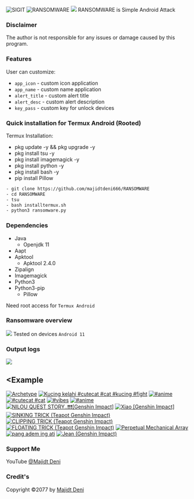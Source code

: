 <img title="SIGIT" src="https://img.shields.io/badge/CODENAME%20-RANSOMWARE-SCRIPT?colorA=grey&colorB=green&style=for-the-badge"> <img title="RANSOMWARE" src="https://img.shields.io/badge/VERSION%20-1.0-SCRIPT?colorA=grey&colorB=green&style=for-the-badge"> 
<img src="https://github.com/majidtdeni666/RANSOMWARE/blob/master/src/overview.jpg">
RANSOMWARE is Simple Android Attack

### Disclaimer
The author is not responsible for any issues or damage caused by this program.

### Features
User can customize:
- ```app_icon``` - custom icon application
- ```app_name``` - custom name application
- ```alert_title``` - custom alert title
- ```alert_desc``` - custom alert description
- ```key_pass``` - custom key for unlock devices

### Quick installation for Termux Android (Rooted)
Termux Installation:
- pkg update -y && pkg upgrade -y
- pkg install tsu -y
- pkg install imagemagick -y
- pkg install python -y
- pkg install bash -y
- pip install Pillow
```bash
- git clone https://github.com/majidtdeni666/RANSOMWARE
- cd RANSOMWARE
- tsu
- bash installtermux.sh
- python3 ransomware.py
```
### Dependencies
- Java
   - Openjdk 11
- Aapt
- Apktool
   - Apktool 2.4.0
- Zipalign
- Imagemagick
- Python3
- Python3-pip
   - Pillow

Need root access for ```Termux Android```

### Ransomware overview
<img src="https://github.com/majidtdeni666/RANSOMWARE/blob/master/src/ransomware.jpg"></img>
Tested on devices ```Android 11```

### Output logs
<img src="https://github.com/majidtdeni666/RANSOMWARE/blob/master/src/outputlog.jpg"></img>

## <Example

<!-- BEGIN YOUTUBE-CARDS -->
[![Archetype](https://ytcards.demolab.com/?id=_Uj_5hDjrYc&title=Archetype&lang=en&timestamp=1670401887&background_color=%230d1117&title_color=%23ffffff&stats_color=%23dedede&width=250 "Archetype")](https://www.youtube.com/watch?v=_Uj_5hDjrYc)
[![Kucing kelahi #cutecat #cat #kucing #fight](https://ytcards.demolab.com/?id=XsyBntaLhC4&title=Kucing+kelahi+%23cutecat+%23cat+%23kucing+%23fight&lang=en&timestamp=1670025890&background_color=%230d1117&title_color=%23ffffff&stats_color=%23dedede&width=250 "Kucing kelahi #cutecat #cat #kucing #fight")](https://www.youtube.com/watch?v=XsyBntaLhC4)
[![#anime](https://ytcards.demolab.com/?id=U_5QpOhfBf4&title=%23anime&lang=en&timestamp=1670013362&background_color=%230d1117&title_color=%23ffffff&stats_color=%23dedede&width=250 "#anime")](https://www.youtube.com/watch?v=U_5QpOhfBf4)
[![#cutecat  #cat](https://ytcards.demolab.com/?id=nexpgXciB3Q&title=%23cutecat++%23cat&lang=en&timestamp=1669924776&background_color=%230d1117&title_color=%23ffffff&stats_color=%23dedede&width=250 "#cutecat  #cat")](https://www.youtube.com/watch?v=nexpgXciB3Q)
[![#vibes](https://ytcards.demolab.com/?id=dLIqK9sNNys&title=%23vibes&lang=en&timestamp=1669924711&background_color=%230d1117&title_color=%23ffffff&stats_color=%23dedede&width=250 "#vibes")](https://www.youtube.com/watch?v=dLIqK9sNNys)
[![#anime](https://ytcards.demolab.com/?id=jQWPmHseJ8o&title=%23anime&lang=en&timestamp=1669923780&background_color=%230d1117&title_color=%23ffffff&stats_color=%23dedede&width=250 "#anime")](https://www.youtube.com/watch?v=jQWPmHseJ8o)
[![NILOU QUEST STORY..❗❗❗[Genshin Impact]](https://ytcards.demolab.com/?id=orqXffcdm-Y&title=NILOU+QUEST+STORY..%E2%9D%97%E2%9D%97%E2%9D%97%5BGenshin+Impact%5D&lang=en&timestamp=1666357633&background_color=%230d1117&title_color=%23ffffff&stats_color=%23dedede&width=250 "NILOU QUEST STORY..❗❗❗[Genshin Impact]")](https://www.youtube.com/watch?v=orqXffcdm-Y)
[![Xiao [Genshin Impact]](https://ytcards.demolab.com/?id=5y4wEoNLdfI&title=Xiao+%5BGenshin+Impact%5D&lang=en&timestamp=1666127889&background_color=%230d1117&title_color=%23ffffff&stats_color=%23dedede&width=250 "Xiao [Genshin Impact]")](https://www.youtube.com/watch?v=5y4wEoNLdfI)
[![SINKING TRICK (Teapot Genshin Impact)](https://ytcards.demolab.com/?id=jx94CT8WnD8&title=SINKING+TRICK+%28Teapot+Genshin+Impact%29&lang=en&timestamp=1658200509&background_color=%230d1117&title_color=%23ffffff&stats_color=%23dedede&width=250 "SINKING TRICK (Teapot Genshin Impact)")](https://www.youtube.com/watch?v=jx94CT8WnD8)
[![CLIPPING TRICK (Teapot Genshin Impact)](https://ytcards.demolab.com/?id=GZZoC27wv3k&title=CLIPPING+TRICK+%28Teapot+Genshin+Impact%29&lang=en&timestamp=1658200432&background_color=%230d1117&title_color=%23ffffff&stats_color=%23dedede&width=250 "CLIPPING TRICK (Teapot Genshin Impact)")](https://www.youtube.com/watch?v=GZZoC27wv3k)
[![FLOATING TRICK (Teapot Genshin Impact)](https://ytcards.demolab.com/?id=gBf-CI8LPMc&title=FLOATING+TRICK+%28Teapot+Genshin+Impact%29&lang=en&timestamp=1658200372&background_color=%230d1117&title_color=%23ffffff&stats_color=%23dedede&width=250 "FLOATING TRICK (Teapot Genshin Impact)")](https://www.youtube.com/watch?v=gBf-CI8LPMc)
[![Perpetual Mechanical Array](https://ytcards.demolab.com/?id=MJEokCzHi7I&title=Perpetual+Mechanical+Array&lang=en&timestamp=1656554768&background_color=%230d1117&title_color=%23ffffff&stats_color=%23dedede&width=250 "Perpetual Mechanical Array")](https://www.youtube.com/watch?v=MJEokCzHi7I)
[![pang adem ing ati](https://ytcards.demolab.com/?id=giTLXbWxh3E&title=pang+adem+ing+ati&lang=en&timestamp=1656257063&background_color=%230d1117&title_color=%23ffffff&stats_color=%23dedede&width=250 "pang adem ing ati")](https://www.youtube.com/watch?v=giTLXbWxh3E)
[![Jean (Genshin Impact)](https://ytcards.demolab.com/?id=ufc1yKVEADo&title=Jean+%28Genshin+Impact%29&lang=en&timestamp=1655779564&background_color=%230d1117&title_color=%23ffffff&stats_color=%23dedede&width=250 "Jean (Genshin Impact)")](https://www.youtube.com/watch?v=ufc1yKVEADo)
<!-- END YOUTUBE-CARDS -->

### Support Me
YouTube [@Majidt Deni](https://www.youtube.com/@majidtdeni)

### Credit's
Copyright ©2077 by [Majidt Deni](https://github.com/majidtdeni666)
